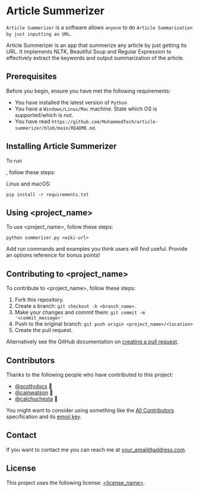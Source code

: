 
# Article Summerizer

`Article Summerizer` is a software allows `anyone` to do `Article Summarization by just inputting an URL`.

Article Summerizer is an app that summerize any article by just getting its URL. It implements NLTK, Beautiful Soup and Regular Expression to effectively extract the keywords and output summarization of the article.

## Prerequisites

Before you begin, ensure you have met the following requirements:
<!--- These are just example requirements. Add, duplicate or remove as required --->
* You have installed the latest version of `Python`
* You have a `Windows/Linux/Mac` machine. State which OS is supported/which is not.
* You have read `https://github.com/MuhammedTech/article-summerizer/blob/main/README.md`.

## Installing Article Summerizer

To run <Article Summerizer>, follow these steps:

Linux and macOS:
```
pip install -r requirements.txt
```

## Using <project_name>

To use <project_name>, follow these steps:

```
python summerizer.py <wiki-url>
```

Add run commands and examples you think users will find useful. Provide an options reference for bonus points!

## Contributing to <project_name>
<!--- If your README is long or you have some specific process or steps you want contributors to follow, consider creating a separate CONTRIBUTING.md file--->
To contribute to <project_name>, follow these steps:

1. Fork this repository.
2. Create a branch: `git checkout -b <branch_name>`.
3. Make your changes and commit them: `git commit -m '<commit_message>'`
4. Push to the original branch: `git push origin <project_name>/<location>`
5. Create the pull request.

Alternatively see the GitHub documentation on [creating a pull request](https://help.github.com/en/github/collaborating-with-issues-and-pull-requests/creating-a-pull-request).

## Contributors

Thanks to the following people who have contributed to this project:

* [@scottydocs](https://github.com/scottydocs) 📖
* [@cainwatson](https://github.com/cainwatson) 🐛
* [@calchuchesta](https://github.com/calchuchesta) 🐛

You might want to consider using something like the [All Contributors](https://github.com/all-contributors/all-contributors) specification and its [emoji key](https://allcontributors.org/docs/en/emoji-key).

## Contact

If you want to contact me you can reach me at <your_email@address.com>.

## License
<!--- If you're not sure which open license to use see https://choosealicense.com/--->

This project uses the following license: [<license_name>](<link>).

